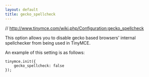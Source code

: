 ```yaml
---
layout: default
title: gecko_spellcheck
---
```


// http://www.tinymce.com/wiki.php/Configuration:gecko_spellcheck

This option allows you to disable gecko based browsers' internal spellchecker from being used in TinyMCE.

An example of this setting is as follows:

```
tinymce.init({
    gecko_spellcheck: false
});
```
